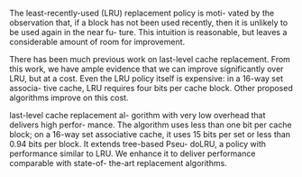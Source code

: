 The least-recently-used (LRU) replacement policy is moti-
vated by the observation that, if a block has not been used
recently, then it is unlikely to be used again in the near fu-
ture. This intuition is reasonable, but leaves a considerable
amount of room for improvement.

There has been much previous work on last-level cache
replacement. From this work, we have ample evidence that
we can improve significantly over LRU, but at a cost. Even
the LRU policy itself is expensive: in a 16-way set associa-
tive cache, LRU requires four bits per cache block. Other
proposed algorithms improve on this cost.

last-level cache replacement al-
gorithm with very low overhead that delivers high perfor-
mance. The algorithm uses less than one bit per cache block;
on a 16-way set associative cache, it uses 15 bits per set or
less than 0.94 bits per block. It extends tree-based Pseu-
doLRU, a policy with performance similar to LRU. We
enhance it to deliver performance comparable with state-of-
the-art replacement algorithms.
